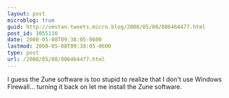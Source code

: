 ```yaml
---
layout: post
microblog: true
guid: http://vmstan-tweets.micro.blog/2008/05/08/806464477.html
post_id: 3055116
date: 2008-05-08T09:38:05-0600
lastmod: 2008-05-08T09:38:05-0600
type: post
url: /2008/05/08/806464477.html
---
```

I guess the Zune software is too stupid to realize that I don't use Windows Firewall... turning it back on let me install the Zune software.
